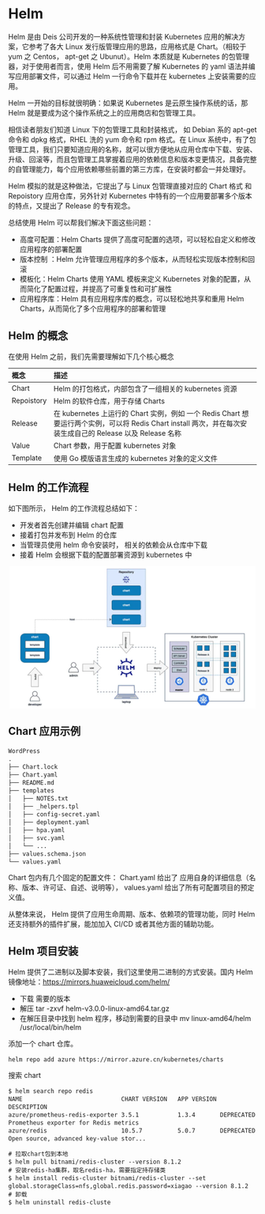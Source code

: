 # Helm

Helm 是由 Deis 公司开发的一种系统性管理和封装 Kubernetes 应用的解决方案，它参考了各大 Linux 发行版管理应用的思路，应用格式是 Chart。（相较于 yum 之 Centos， apt-get 之 Ubunut）。Helm 本质就是 Kubernetes 的包管理器，对于使用者而言，使用 Helm 后不用需要了解 Kubernetes 的 yaml 语法并编写应用部署文件，可以通过 Helm 一行命令下载并在 kubernetes 上安装需要的应用。

Helm 一开始的目标就很明确：如果说 Kubernetes 是云原生操作系统的话，那 Helm 就是要成为这个操作系统之上的应用商店和包管理工具。


相信读者朋友们知道 Linux 下的包管理工具和封装格式， 如 Debian 系的 apt-get 命令和 dpkg 格式，RHEL 洗的 yum 命令和 rpm 格式。在 Linux 系统中，有了包管理工具，我们只要知道应用的名称，就可以很方便地从应用仓库中下载、安装、升级、回滚等，而且包管理工具掌握着应用的依赖信息和版本变更情况，具备完整的自管理能力，每个应用依赖哪些前置的第三方库，在安装时都会一并处理好。

Helm 模拟的就是这种做法，它提出了与 Linux 包管理直接对应的 Chart 格式 和 Repoistory 应用仓库，另外针对 Kubernetes 中特有的一个应用要部署多个版本的特点，又提出了 Release 的专有观念。


总结使用 Helm 可以帮我们解决下面这些问题：

- 高度可配置：Helm Charts 提供了高度可配置的选项，可以轻松自定义和修改应用程序的部署配置
- 版本控制 ：Helm 允许管理应用程序的多个版本，从而轻松实现版本控制和回滚
- 模板化：Helm Charts 使用 YAML 模板来定义 Kubernetes 对象的配置，从而简化了配置过程，并提高了可重复性和可扩展性
- 应用程序库：Helm 具有应用程序库的概念，可以轻松地共享和重用 Helm Charts，从而简化了多个应用程序的部署和管理

## Helm 的概念

在使用 Helm 之前，我们先需要理解如下几个核心概念

| 概念|描述|
|:--|:--|
|Chart|Helm 的打包格式，内部包含了一组相关的 kubernetes 资源|
|Repoistory| Helm 的软件仓库，用于存储 Charts |
|Release| 在 kubernetes 上运行的 Chart 实例，例如 一个 Redis Chart 想要运行两个实例，可以将 Redis Chart install 两次，并在每次安装生成自己的 Release 以及 Release 名称 |
|Value| Chart 参数，用于配置 kubernetes 对象|
| Template | 使用 Go 模版语言生成的 kubernetes 对象的定义文件 |

## Helm 的工作流程

如下图所示， Helm 的工作流程总结如下：

- 开发者首先创建并编辑 chart 配置
- 接着打包并发布到 Helm 的仓库
- 当管理员使用 helm 命令安装时， 相关的依赖会从仓库中下载
- 接着 Helm 会根据下载的配置部署资源到 kubernetes 中

<div  align="center">
	<img src="../assets/helm.webp" width = "500"  align=center />
</div>

## Chart 应用示例

```plain
WordPress
.
├── Chart.lock
├── Chart.yaml
├── README.md
├── templates
│   ├── NOTES.txt
│   ├── _helpers.tpl
│   ├── config-secret.yaml
│   ├── deployment.yaml
│   ├── hpa.yaml
│   ├── svc.yaml
│   └── ...
├── values.schema.json
└── values.yaml
```

Chart 包内有几个固定的配置文件： Chart.yaml 给出了 应用自身的详细信息（名称、版本、许可证、自述、说明等）， values.yaml 给出了所有可配置项目的预定义值。

从整体来说， Helm 提供了应用生命周期、版本、依赖项的管理功能，同时 Helm 还支持额外的插件扩展，能加加入 CI/CD 或者其他方面的辅助功能。


## Helm 项目安装

Helm 提供了二进制以及脚本安装，我们这里使用二进制的方式安装。国内 Helm 镜像地址：https://mirrors.huaweicloud.com/helm/


- 下载 需要的版本
- 解压 tar -zxvf helm-v3.0.0-linux-amd64.tar.gz 
- 在解压目录中找到 helm 程序，移动到需要的目录中 mv linux-amd64/helm /usr/local/bin/helm 

添加一个 chart 仓库。

```plain
helm repo add azure https://mirror.azure.cn/kubernetes/charts
```
搜索 chart

```plain
$ helm search repo redis
NAME                           	CHART VERSION	APP VERSION	DESCRIPTION                                       
azure/prometheus-redis-exporter	3.5.1        	1.3.4      	DEPRECATED Prometheus exporter for Redis metrics  
azure/redis                    	10.5.7       	5.0.7      	DEPRECATED Open source, advanced key-value stor...
```

```plain
# 拉取chart包到本地
$ helm pull bitnami/redis-cluster --version 8.1.2
# 安装redis-ha集群，取名redis-ha，需要指定持存储类
$ helm install redis-cluster bitnami/redis-cluster --set global.storageClass=nfs,global.redis.password=xiagao --version 8.1.2
# 卸载
$ helm uninstall redis-cluste
```